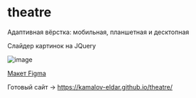 # theatre

Адаптивная вёрстка: мобильная, планшетная и десктопная

Слайдер картинок на JQuery

![image](https://github.com/kamalov-eldar/theatre/blob/master/img/DemoTheatre.gif)

[Макет Figma](https://www.figma.com/file/rT0dju9hrPmvVNC9EC9GGB/Templates-%2315.-More-on-Figma.info?node-id=0%3A1)

Готовый сайт -> https://kamalov-eldar.github.io/theatre/
